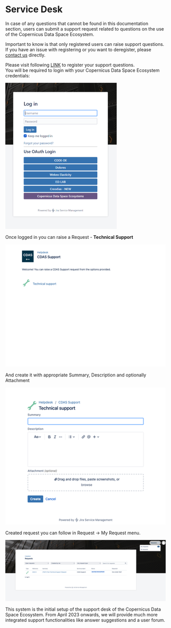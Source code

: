 # Service Desk

In case of any questions that cannot be found in this documentation section, users can submit a support request related to questions on the use of the Copernicus Data Space Ecosystem.

Important to know is that only registered users can raise support questions. If you have an issue with registering or you want to deregister, please [contact us](mailto://help-cdse-login@cloudferro.com?Subject=Subject%20Text&Body=Your%20comments)  directly.


Please visit following [LINK](https://jira.cloudferro.com/servicedesk/customer/portal/55/user/login?destination=portal%2F55) to register your support questions.  
You will be required to login with your Copernicus Data Space Ecosystem credentials:

<!-- ![Log in](../_images/support_v2.png ) -->
<img src="../_images/support_v2.png" width="350">


Once logged in you can raise a Request - **Technical Support** 
<!-- ![Landing page](../_images/logos.png) -->
<img src="../_images/technical_support.png" width="550">

And create it with appropriate Summary, Description and optionally Attachment
<!-- ![Helpdesk](../_images/Summary.png) -->
<img src="../_images/Summary.png" width="550">

Created request you can follow in Request -> My Request menu. 

![Request](../_images/request.png)
<!-- <img src="../_images/request.png" width="650"> -->

This system is the initial setup of the support desk of the Copernicus Data Space Ecosystem. From April 2023 onwards, we will provide much more integrated support functionalities like answer suggestions and a user forum.



